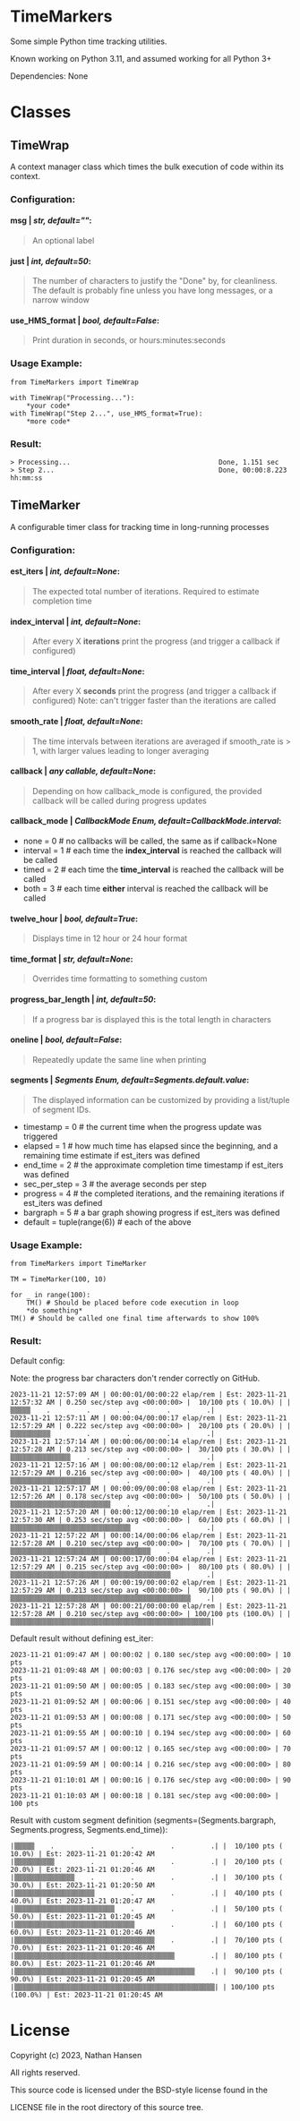 # TimeMarkers
Some simple Python time tracking utilities.

Known working on Python 3.11, and assumed working for all Python 3+

Dependencies: None
# Classes
## TimeWrap
A context manager class which times the bulk execution of code within its context.

### Configuration:
#### msg | *str, default=""*:
>An optional label
#### just | *int, default=50*:
>The number of characters to justify the "Done" by, for cleanliness. The default is probably fine unless you have long messages, or a narrow window
#### use_HMS_format | *bool, default=False*:
>Print duration in seconds, or hours:minutes:seconds
	
### Usage Example:
    from TimeMarkers import TimeWrap
    
    with TimeWrap("Processing..."):
    	*your code*
	with TimeWrap("Step 2...", use_HMS_format=True):
		*more code*

### Result:
	> Processing...                                     Done, 1.151 sec
	> Step 2...                                         Done, 00:00:8.223 hh:mm:ss
	
## TimeMarker
A configurable timer class for tracking time in long-running processes

### Configuration:
#### est_iters | *int, default=None*:
>The expected total number of iterations. Required to estimate completion time
#### index_interval | *int, default=None*:
>After every X **iterations** print the progress (and trigger a callback if configured)
#### time_interval | *float, default=None*:
>After every X **seconds** print the progress (and trigger a callback if configured)
>Note: can't trigger faster than the iterations are called
#### smooth_rate | *float, default=None*:
>The time intervals between iterations are averaged if smooth_rate is > 1, with larger values leading to longer averaging
#### callback | *any callable, default=None*:
>Depending on how callback_mode is configured, the provided callback will be called during progress updates
#### callback_mode | *CallbackMode Enum, default=CallbackMode.interval*:
 - none = 0	# no callbacks will be called, the same as if callback=None
 - interval = 1 # each time the **index_interval** is reached the callback will be called
 - timed = 2 # each time the **time_interval** is reached the callback will be called
 - both = 3 # each time **either** interval is reached the callback will be called
#### twelve_hour | *bool, default=True*:
>Displays time in 12 hour or 24 hour format
#### time_format | *str, default=None*:
>Overrides time formatting to something custom
#### progress_bar_length | *int, default=50*:
>If a progress bar is displayed this is the total length in characters
#### oneline | *bool, default=False*:
>Repeatedly update the same line when printing
#### segments | *Segments Enum, default=Segments.default.value*:
>The displayed information can be customized by providing a list/tuple of segment IDs.
 - timestamp  =  0 # the current time when the progress update was triggered
 - elapsed  =  1 # how much time has elapsed since the beginning, and a remaining time estimate if est_iters was defined
 - end_time  =  2 # the approximate completion time timestamp if est_iters was defined
 - sec_per_step  =  3 # the average seconds per step
 - progress  =  4 # the completed iterations, and the remaining iterations if est_iters was defined
 - bargraph  =  5 # a bar graph showing progress if est_iters was defined
 - default  =  tuple(range(6)) # each of the above


### Usage Example:
    from TimeMarkers import TimeMarker
    
    TM = TimeMarker(100, 10)

	for _ in range(100):
		TM() # Should be placed before code execution in loop
		*do something*	
	TM() # Should be called one final time afterwards to show 100%

### Result:
Default config:

Note: the progress bar characters don't render correctly on GitHub.

	2023-11-21 12:57:09 AM | 00:00:01/00:00:22 elap/rem | Est: 2023-11-21 12:57:32 AM | 0.250 sec/step avg <00:00:00> |  10/100 pts ( 10.0%) | |▒▒▒▒▒    .         .         .         .         .|
	2023-11-21 12:57:11 AM | 00:00:04/00:00:17 elap/rem | Est: 2023-11-21 12:57:29 AM | 0.222 sec/step avg <00:00:00> |  20/100 pts ( 20.0%) | |▒▒▒▒▒▒▒▒▒▒         .         .         .         .|
	2023-11-21 12:57:14 AM | 00:00:06/00:00:14 elap/rem | Est: 2023-11-21 12:57:28 AM | 0.213 sec/step avg <00:00:00> |  30/100 pts ( 30.0%) | |▒▒▒▒▒▒▒▒▒▒▒▒▒▒▒    .         .         .         .|
	2023-11-21 12:57:16 AM | 00:00:08/00:00:12 elap/rem | Est: 2023-11-21 12:57:29 AM | 0.216 sec/step avg <00:00:00> |  40/100 pts ( 40.0%) | |▒▒▒▒▒▒▒▒▒▒▒▒▒▒▒▒▒▒▒▒         .         .         .|
	2023-11-21 12:57:17 AM | 00:00:09/00:00:08 elap/rem | Est: 2023-11-21 12:57:26 AM | 0.178 sec/step avg <00:00:00> |  50/100 pts ( 50.0%) | |▒▒▒▒▒▒▒▒▒▒▒▒▒▒▒▒▒▒▒▒▒▒▒▒▒    .         .         .|
	2023-11-21 12:57:20 AM | 00:00:12/00:00:10 elap/rem | Est: 2023-11-21 12:57:30 AM | 0.253 sec/step avg <00:00:00> |  60/100 pts ( 60.0%) | |▒▒▒▒▒▒▒▒▒▒▒▒▒▒▒▒▒▒▒▒▒▒▒▒▒▒▒▒▒▒         .         .|
	2023-11-21 12:57:22 AM | 00:00:14/00:00:06 elap/rem | Est: 2023-11-21 12:57:28 AM | 0.210 sec/step avg <00:00:00> |  70/100 pts ( 70.0%) | |▒▒▒▒▒▒▒▒▒▒▒▒▒▒▒▒▒▒▒▒▒▒▒▒▒▒▒▒▒▒▒▒▒▒▒    .         .|
	2023-11-21 12:57:24 AM | 00:00:17/00:00:04 elap/rem | Est: 2023-11-21 12:57:29 AM | 0.215 sec/step avg <00:00:00> |  80/100 pts ( 80.0%) | |▒▒▒▒▒▒▒▒▒▒▒▒▒▒▒▒▒▒▒▒▒▒▒▒▒▒▒▒▒▒▒▒▒▒▒▒▒▒▒▒         .|
	2023-11-21 12:57:26 AM | 00:00:19/00:00:02 elap/rem | Est: 2023-11-21 12:57:29 AM | 0.213 sec/step avg <00:00:00> |  90/100 pts ( 90.0%) | |▒▒▒▒▒▒▒▒▒▒▒▒▒▒▒▒▒▒▒▒▒▒▒▒▒▒▒▒▒▒▒▒▒▒▒▒▒▒▒▒▒▒▒▒▒    .|
	2023-11-21 12:57:28 AM | 00:00:21/00:00:00 elap/rem | Est: 2023-11-21 12:57:28 AM | 0.210 sec/step avg <00:00:00> | 100/100 pts (100.0%) | |▒▒▒▒▒▒▒▒▒▒▒▒▒▒▒▒▒▒▒▒▒▒▒▒▒▒▒▒▒▒▒▒▒▒▒▒▒▒▒▒▒▒▒▒▒▒▒▒▒▒|

 Default result without defining est_iter:
 
	2023-11-21 01:09:47 AM | 00:00:02 | 0.180 sec/step avg <00:00:00> | 10 pts
	2023-11-21 01:09:48 AM | 00:00:03 | 0.176 sec/step avg <00:00:00> | 20 pts
	2023-11-21 01:09:50 AM | 00:00:05 | 0.183 sec/step avg <00:00:00> | 30 pts
	2023-11-21 01:09:52 AM | 00:00:06 | 0.151 sec/step avg <00:00:00> | 40 pts
	2023-11-21 01:09:53 AM | 00:00:08 | 0.171 sec/step avg <00:00:00> | 50 pts
	2023-11-21 01:09:55 AM | 00:00:10 | 0.194 sec/step avg <00:00:00> | 60 pts
	2023-11-21 01:09:57 AM | 00:00:12 | 0.165 sec/step avg <00:00:00> | 70 pts
	2023-11-21 01:09:59 AM | 00:00:14 | 0.216 sec/step avg <00:00:00> | 80 pts
	2023-11-21 01:10:01 AM | 00:00:16 | 0.176 sec/step avg <00:00:00> | 90 pts
	2023-11-21 01:10:03 AM | 00:00:18 | 0.181 sec/step avg <00:00:00> | 100 pts

 Result with custom segment definition (segments=(Segments.bargraph, Segments.progress, Segments.end_time)):

	|▒▒▒▒▒    .         .         .         .         .| |  10/100 pts ( 10.0%) | Est: 2023-11-21 01:20:42 AM
	|▒▒▒▒▒▒▒▒▒▒         .         .         .         .| |  20/100 pts ( 20.0%) | Est: 2023-11-21 01:20:46 AM
	|▒▒▒▒▒▒▒▒▒▒▒▒▒▒▒    .         .         .         .| |  30/100 pts ( 30.0%) | Est: 2023-11-21 01:20:50 AM
	|▒▒▒▒▒▒▒▒▒▒▒▒▒▒▒▒▒▒▒▒         .         .         .| |  40/100 pts ( 40.0%) | Est: 2023-11-21 01:20:47 AM
	|▒▒▒▒▒▒▒▒▒▒▒▒▒▒▒▒▒▒▒▒▒▒▒▒▒    .         .         .| |  50/100 pts ( 50.0%) | Est: 2023-11-21 01:20:45 AM
	|▒▒▒▒▒▒▒▒▒▒▒▒▒▒▒▒▒▒▒▒▒▒▒▒▒▒▒▒▒▒         .         .| |  60/100 pts ( 60.0%) | Est: 2023-11-21 01:20:46 AM
	|▒▒▒▒▒▒▒▒▒▒▒▒▒▒▒▒▒▒▒▒▒▒▒▒▒▒▒▒▒▒▒▒▒▒▒    .         .| |  70/100 pts ( 70.0%) | Est: 2023-11-21 01:20:46 AM
	|▒▒▒▒▒▒▒▒▒▒▒▒▒▒▒▒▒▒▒▒▒▒▒▒▒▒▒▒▒▒▒▒▒▒▒▒▒▒▒▒         .| |  80/100 pts ( 80.0%) | Est: 2023-11-21 01:20:46 AM
	|▒▒▒▒▒▒▒▒▒▒▒▒▒▒▒▒▒▒▒▒▒▒▒▒▒▒▒▒▒▒▒▒▒▒▒▒▒▒▒▒▒▒▒▒▒    .| |  90/100 pts ( 90.0%) | Est: 2023-11-21 01:20:45 AM
	|▒▒▒▒▒▒▒▒▒▒▒▒▒▒▒▒▒▒▒▒▒▒▒▒▒▒▒▒▒▒▒▒▒▒▒▒▒▒▒▒▒▒▒▒▒▒▒▒▒▒| | 100/100 pts (100.0%) | Est: 2023-11-21 01:20:45 AM



# License
Copyright (c) 2023, Nathan Hansen

All rights reserved.

This source code is licensed under the BSD-style license found in the

LICENSE file in the root directory of this source tree.

